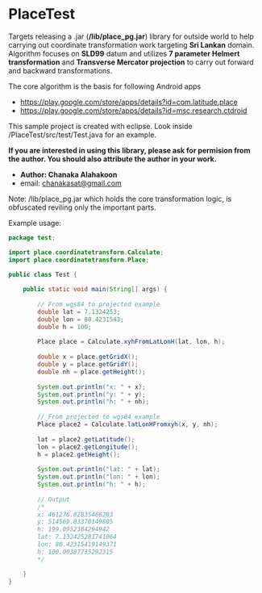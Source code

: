 # PlaceTest

Targets releasing a .jar (**/lib/place_pg.jar**) library for outside world to help carrying out coordinate transformation work targeting **Sri Lankan** domain.
Algorithm focuses on **SLD99** datum and utilizes **7 parameter Helmert transformation** and **Transverse Mercator projection** to carry out forward and backward transformations. 

The core algorithm is the basis for following Android apps

* <https://play.google.com/store/apps/details?id=com.latitude.place>
* <https://play.google.com/store/apps/details?id=msc.research.ctdroid>

This sample project is created with eclipse.
Look inside /PlaceTest/src/test/Test.java for an example.

**If you are interested in using this library, please ask for permision from the author.
You should also attribute the author in your work.**

* **Author: Chanaka Alahakoon**
* email: chanakasat@gmail.com

Note: /lib/place_pg.jar which holds the core transformation logic, is obfuscated reviling only the important parts.

Example usage:

```java
package test;

import place.coordinatetransform.Calculate;
import place.coordinatetransform.Place;

public class Test {
	
	public static void main(String[] args) {
		
		// From wgs84 to projected example
		double lat = 7.1324253;
		double lon = 80.4231543;
		double h = 100;
				
		Place place = Calculate.xyhFromLatLonH(lat, lon, h);
				
		double x = place.getGridX();
		double y = place.getGridY();
		double nh = place.getHeight();
				
		System.out.println("x: " + x);
		System.out.println("y: " + y);
		System.out.println("h: " + nh);
				
		// From projected to wgs84 example	
		Place place2 = Calculate.latLonHFromxyh(x, y, nh);
				
		lat = place2.getLatitude();
		lon = place2.getLongitude();
		h = place2.getHeight();
				
		System.out.println("lat: " + lat);
		System.out.println("lon: " + lon);
		System.out.println("h: " + h);	
		
		// Output
		/*
		x: 461276.82835468283
		y: 514569.83370149805
		h: 199.0952384294942
		lat: 7.132425281741064
		lon: 80.42315419149371
		h: 100.00387735292315
		*/

	}
}
```

